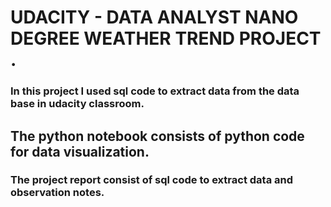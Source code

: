 
 # UDACITY - DATA ANALYST NANO DEGREE WEATHER TREND PROJECT . 

### In this project I used sql code to extract data from the data base in udacity classroom. 

 ## The python notebook consists of python code for data visualization. 


 ### The project report consist of sql code to extract data and observation notes.



